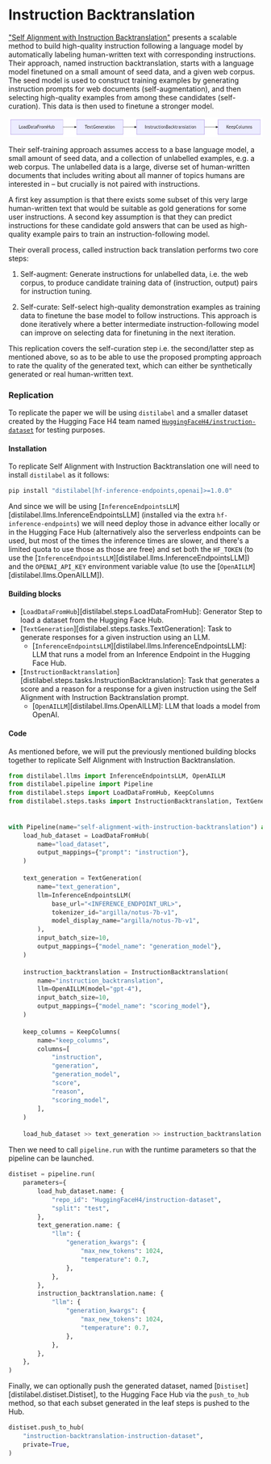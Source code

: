 # Instruction Backtranslation

["Self Alignment with Instruction Backtranslation"](https://arxiv.org/abs/2308.06259) presents a scalable method to build high-quality instruction following a language model by automatically labeling human-written text with corresponding instructions. Their approach, named instruction backtranslation, starts with a language model finetuned on a small amount of seed data, and a given web corpus. The seed model is used to construct training examples by generating instruction prompts for web documents (self-augmentation), and then selecting high-quality examples from among these candidates (self-curation). This data is then used to finetune a stronger model.

![Instruction Backtranslation pipeline overview](../../../assets/pipelines/instruction_backtranslation.png)

Their self-training approach assumes access to a base language model, a small amount of seed data, and a collection of unlabelled examples, e.g. a web corpus. The unlabelled data is a large, diverse set of human-written documents that includes writing about all manner of topics humans are interested in – but crucially is not paired with instructions.

A first key assumption is that there exists some subset of this very large human-written text that would be suitable as gold generations for some user instructions. A second key assumption is that they can predict instructions for these candidate gold answers that can be used as high-quality example pairs to train an instruction-following model.

Their overall process, called instruction back translation performs two core steps:

1. Self-augment: Generate instructions for unlabelled data, i.e. the web corpus, to produce candidate training data of (instruction, output) pairs for instruction tuning.

2. Self-curate: Self-select high-quality demonstration examples as training data to finetune the base model to follow instructions. This approach is done iteratively where a better intermediate instruction-following model can improve on selecting data for finetuning in the next iteration.

This replication covers the self-curation step i.e. the second/latter step as mentioned above, so as to be able to use the proposed prompting approach to rate the quality of the generated text, which can either be synthetically generated or real human-written text.

### Replication

To replicate the paper we will be using `distilabel` and a smaller dataset created by the Hugging Face H4 team named [`HuggingFaceH4/instruction-dataset`](https://huggingface.co/datasets/HuggingFaceH4/instruction-dataset) for testing purposes.

#### Installation

To replicate Self Alignment with Instruction Backtranslation one will need to install `distilabel` as it follows:

```bash
pip install "distilabel[hf-inference-endpoints,openai]>=1.0.0"
```

And since we will be using [`InferenceEndpointsLLM`][distilabel.llms.InferenceEndpointsLLM] (installed via the extra `hf-inference-endpoints`) we will need deploy those in advance either locally or in the Hugging Face Hub (alternatively also the serverless endpoints can be used, but most of the times the inference times are slower, and there's a limited quota to use those as those are free) and set both the `HF_TOKEN` (to use the [`InferenceEndpointsLLM`][distilabel.llms.InferenceEndpointsLLM]) and the `OPENAI_API_KEY` environment variable value (to use the [`OpenAILLM`][distilabel.llms.OpenAILLM]).

#### Building blocks

- [`LoadDataFromHub`][distilabel.steps.LoadDataFromHub]: Generator Step to load a dataset from the Hugging Face Hub.
- [`TextGeneration`][distilabel.steps.tasks.TextGeneration]: Task to generate responses for a given instruction using an LLM.
    - [`InferenceEndpointsLLM`][distilabel.llms.InferenceEndpointsLLM]: LLM that runs a model from an Inference Endpoint in the Hugging Face Hub.
- [`InstructionBacktranslation`][distilabel.steps.tasks.InstructionBacktranslation]: Task that generates a score and a reason for a response for a given instruction using the Self Alignment with Instruction Backtranslation prompt.
    - [`OpenAILLM`][distilabel.llms.OpenAILLM]: LLM that loads a model from OpenAI.

#### Code

As mentioned before, we will put the previously mentioned building blocks together to replicate Self Alignment with Instruction Backtranslation.

```python
from distilabel.llms import InferenceEndpointsLLM, OpenAILLM
from distilabel.pipeline import Pipeline
from distilabel.steps import LoadDataFromHub, KeepColumns
from distilabel.steps.tasks import InstructionBacktranslation, TextGeneration


with Pipeline(name="self-alignment-with-instruction-backtranslation") as pipeline:
    load_hub_dataset = LoadDataFromHub(
        name="load_dataset",
        output_mappings={"prompt": "instruction"},
    )

    text_generation = TextGeneration(
        name="text_generation",
        llm=InferenceEndpointsLLM(
            base_url="<INFERENCE_ENDPOINT_URL>",
            tokenizer_id="argilla/notus-7b-v1",
            model_display_name="argilla/notus-7b-v1",
        ),
        input_batch_size=10,
        output_mappings={"model_name": "generation_model"},
    )

    instruction_backtranslation = InstructionBacktranslation(
        name="instruction_backtranslation",
        llm=OpenAILLM(model="gpt-4"),
        input_batch_size=10,
        output_mappings={"model_name": "scoring_model"},
    )

    keep_columns = KeepColumns(
        name="keep_columns",
        columns=[
            "instruction",
            "generation",
            "generation_model",
            "score",
            "reason",
            "scoring_model",
        ],
    )

    load_hub_dataset >> text_generation >> instruction_backtranslation >> keep_columns
```

Then we need to call `pipeline.run` with the runtime parameters so that the pipeline can be launched.

```python
distiset = pipeline.run(
    parameters={
        load_hub_dataset.name: {
            "repo_id": "HuggingFaceH4/instruction-dataset",
            "split": "test",
        },
        text_generation.name: {
            "llm": {
                "generation_kwargs": {
                    "max_new_tokens": 1024,
                    "temperature": 0.7,
                },
            },
        },
        instruction_backtranslation.name: {
            "llm": {
                "generation_kwargs": {
                    "max_new_tokens": 1024,
                    "temperature": 0.7,
                },
            },
        },
    },
)
```

Finally, we can optionally push the generated dataset, named [`Distiset`][distilabel.distiset.Distiset], to the Hugging Face Hub via the `push_to_hub` method, so that each subset generated in the leaf steps is pushed to the Hub.

```python
distiset.push_to_hub(
    "instruction-backtranslation-instruction-dataset",
    private=True,
)
```
